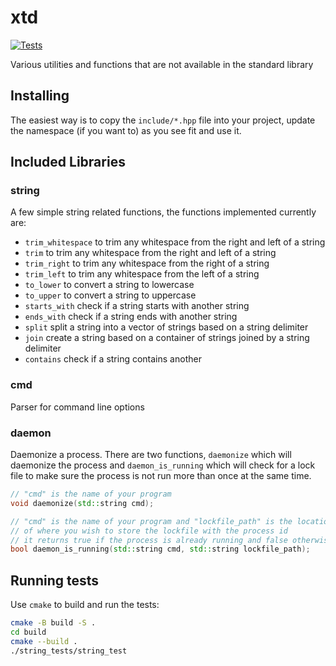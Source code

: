 # xtd
[![Tests](https://github.com/jonathantorres/xtd/actions/workflows/tests.yml/badge.svg?branch=master)](https://github.com/jonathantorres/xtd/actions/workflows/tests.yml)

Various utilities and functions that are not available in the standard library

## Installing
The easiest way is to copy the `include/*.hpp` file into your project, update the namespace (if you want to) as you see fit and use it.

## Included Libraries
### string
A few simple string related functions, the functions implemented currently are:
- `trim_whitespace` to trim any whitespace from the right and left of a string
- `trim` to trim any whitespace from the right and left of a string
- `trim_right` to trim any whitespace from the right of a string
- `trim_left` to trim any whitespace from the left of a string
- `to_lower` to convert a string to lowercase
- `to_upper` to convert a string to uppercase
- `starts_with` check if a string starts with another string
- `ends_with` check if a string ends with another string
- `split` split a string into a vector of strings based on a string delimiter
- `join` create a string based on a container of strings joined by a string delimiter
- `contains` check if a string contains another

### cmd
Parser for command line options

### daemon
Daemonize a process. There are two functions, `daemonize` which will daemonize the process and `daemon_is_running` which will check for a lock file to make sure the process is not run more than once at the same time.

```cpp
// "cmd" is the name of your program
void daemonize(std::string cmd);

// "cmd" is the name of your program and "lockfile_path" is the location
// of where you wish to store the lockfile with the process id
// it returns true if the process is already running and false otherwise
bool daemon_is_running(std::string cmd, std::string lockfile_path);
```

## Running tests
Use `cmake` to build and run the tests:
```bash
cmake -B build -S .
cd build
cmake --build .
./string_tests/string_test
```

